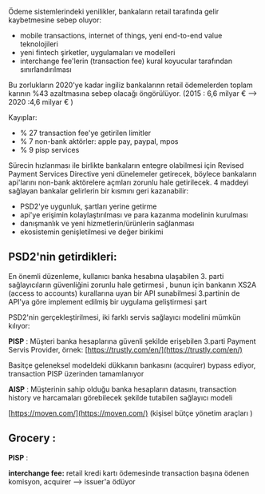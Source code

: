 Ödeme sistemlerindeki yenilikler, bankaların retail tarafında gelir kaybetmesine sebep oluyor:

* mobile transactions, internet of things, yeni end-to-end value teknolojileri
* yeni fintech şirketler, uygulamaları ve modelleri
* interchange fee'lerin (transaction fee) kural koyucular tarafından sınırlandırılması

Bu zorlukların 2020'ye kadar ingiliz bankalarınn retail ödemelerden toplam karının %43 azaltmasına sebep olacağı öngörülüyor. (2015 : 6,6 milyar € --> 2020 :4,6 milyar € )

Kayıplar: 
* % 27 transaction fee'ye getirilen limitler
* % 7 non-bank aktörler: apple pay, paypal, mpos
* % 9 pisp services

Sürecin hızlanması ile birlikte bankaların entegre olabilmesi için Revised Payment Services Directive yeni dünelemeler getirecek, böylece bankaların api'larını non-bank aktörelere açmları zorunlu hale getirilecek. 4 maddeyi sağlayan bankalar gelirlerin bir kısmını geri kazanabilir:

* PSD2'ye uygunluk, şartları yerine getirme
* api'ye erişimin kolaylaştırılması ve para kazanma modelinin kurulması
* danışmanlık ve yeni hizmetlerin/ürünlerin sağlanması
* ekosistemin genişletilmesi ve değer birikimi


## PSD2'nin getirdikleri:

En önemli düzenleme, kullanıcı banka hesabına ulaşabilen 3. parti sağlayıcıların güvenliğini zorunlu hale getirmesi , bunun için bankanın XS2A (access to accounts) kurallarına uyan bir API sunabilmesi 3.partinin de API'ya göre implement edilmiş bir uygulama geliştirmesi şart

PSD2'nin gerçekleştirilmesi, iki farklı servis sağlayıcı modelini mümkün kılıyor:

**PISP** : Müşteri banka hesaplarına güvenli şekilde erişebilen 3.parti Payment Servis Provider, örnek:
[https://trustly.com/en/](https://trustly.com/en/)

Basitçe geleneksel modeldeki dükkanın bankasını (acquirer) bypass ediyor, transaction PISP üzerinden tamamlanıyor

**AISP** : Müşterinin sahip olduğu banka hesapların datasını, transaction history ve harcamaları görebilecek şekilde tutabilen sağlayıcı modeli

[https://moven.com/](https://moven.com/)
(kişisel bütçe yönetim araçları \)

## Grocery :

**PISP** :

**interchange fee:** retail kredi kartı ödemesinde transaction başına ödenen komisyon, acquirer --> issuer'a ödüyor





